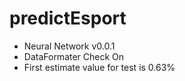 # predictEsport


- Neural Network v0.0.1
- DataFormater Check On
- First estimate value for test is 0.63%
